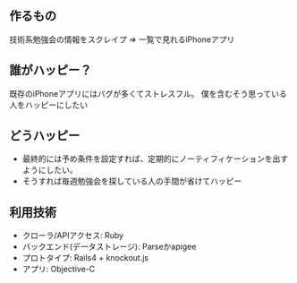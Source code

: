 ## 作るもの

技術系勉強会の情報をスクレイプ => 一覧で見れるiPhoneアプリ


## 誰がハッピー？

既存のiPhoneアプリにはバグが多くてストレスフル。
僕を含むそう思っている人をハッピーにしたい


## どうハッピー

* 最終的には予め条件を設定すれば、定期的にノーティフィケーションを出すようにしたい。
* そうすれば毎週勉強会を探している人の手間が省けてハッピー


## 利用技術

* クローラ/APIアクセス: Ruby
* バックエンド(データストレージ): Parseかapigee
* プロトタイプ: Rails4 + knockout.js
* アプリ: Objective-C
